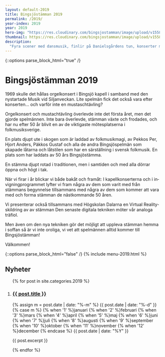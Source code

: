 ```yaml
---
layout: default-2019
title: Bingsjöstämman 2019
permalink: /2019/
year-index: 2019
year: 2019
hero-img: "https://res.cloudinary.com/bingsjostamman/image/upload/v1558991482/hero-2019_g39yde.jpg"
thumbnail: https://res.cloudinary.com/bingsjostamman/image/upload/v1558991223/programblad-2019_share_l3hgfh.jpg
description:
  "Fyra scener med dansmusik, finlir på Danielsgårdens tun, konserter med några av landets bästa folkmusiker i kapellet, och självklart spontana jam och buskspel."
---
```



{::options parse_block_html="true" /}
<div class="glacier">

# Bingsjöstämman 2019

1969 skulle det hållas orgelkonsert i Bingsjö kapell i samband med den nystartade Musik vid Siljanveckan. Lite spelmän fick det också vara efter konserten... och varför inte en mustasch­tävling?

Orgelkonsert och mustachtävling överlevde inte det första året, men det gjorde spelmännen. Inte bara överlevde, stämman växte och frodades, och har nu efter 50 år blivit en av de viktigaste mötesplatserna i folkmusiksverige.

En plats djupt ute i skogen som är laddad av folkmusikmagi, av Pekkos Per, Hjort Anders, Päkkos Gustaf och alla de andra Bingsjöspelmän som skapade låtarna och låtstilen som har en särställ­ning i svensk folkmusik. En plats som har laddats av 50 års Bingsjöstämma.

En stämma djupt rotad i traditionen, men i samtiden och med alla dörrar öppna och högt i tak.

När vi firar i år blickar vi både bakåt och framåt: I kapellkonserterna och i in­vigningprogrammet lyfter vi fram några av dem som varit med från stämmans be­gynnelse tillsammans med några av dem som kommer att vara med och forma stämman de nästkommande 50 åren.

Vi presenterar också tillsammans med Högskolan Dalarna en Virtual Reality­-skildring av av stämman Den senaste di­gitala tekniken möter vår analoga träfiol.

Men även om den nya tekniken gör det möjligt att uppleva stämman hemma i soffan så är vi inte oroliga, vi vet att spelmännen alltid kommer till Bingsjöstämman!

Välkommen!

{::options parse_block_html="false" /}
{% include menu-2019.html %}

</div>



<div class="ocean">
<div class="ocean__inner">

<h2>Nyheter</h2>

<ol class="posts">

{% for post in site.categories.2019 %}

  <li class="post">
    <h3><a href="{{ post.url }}">{{ post.title }}</a></h3>
    <p class="meta">
      <time datetime="{{post.date | date: "%Y-%m-%d"}}">
        {% assign m = post.date | date: "%-m" %}
        {{ post.date | date: "%-d" }}
        {% case m %}
          {% when '1' %}januari
          {% when '2' %}februari
          {% when '3' %}mars
          {% when '4' %}april
          {% when '5' %}maj
          {% when '6' %}juni
          {% when '7' %}juli
          {% when '8' %}augusti
          {% when '9' %}september
          {% when '10' %}oktober
          {% when '11' %}november
          {% when '12' %}december
        {% endcase %}
        {{ post.date | date: "%Y" }}
      </time>
    </p>
    <div class="content">
      {{ post.excerpt }}
    </div>
  </li>

{% endfor %}

</ol>

</div>
</div>
